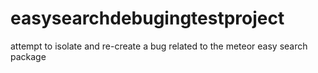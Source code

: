 # easysearchdebugingtestproject
attempt to isolate and re-create a bug related to the meteor easy search package
